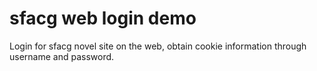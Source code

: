 # sfacg web login demo

Login for sfacg novel site on the web, obtain cookie information through username and password.